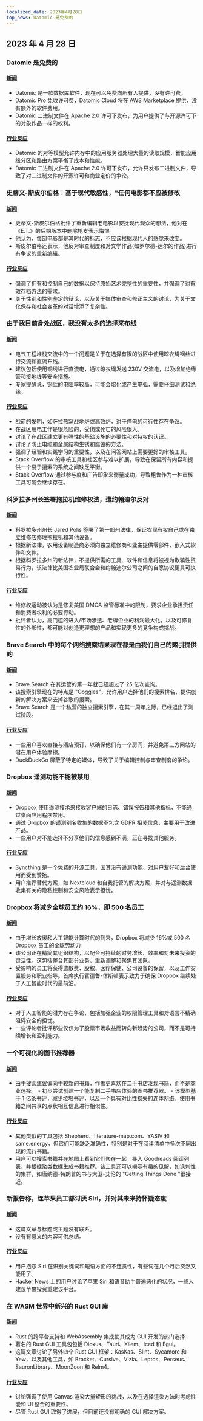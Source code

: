 ```yaml
---
localized_date: 2023年4月28日
top_news: Datomic 是免费的
---
```


## 2023 年 4 月 28 日

### Datomic 是免费的

#### [新闻](https://blog.datomic.com/2023/04/datomic-is-free.html)

- Datomic 是一款数据库软件，现在可以免费向所有人提供，没有许可费。
- Datomic Pro 免收许可费，Datomic Cloud 将在 AWS Marketplace 提供，没有额外的软件费用。
- Datomic 二进制文件在 Apache 2.0 许可下发布，为用户提供了与开源许可下的对象作品一样的权利。

#### [行业反应](http://news.ycombinator.com/item?id=35727967)

- Datomic 的对等模型允许内存中的应用服务器处理大量的读取规模，智能应用级分区和路由方案平衡了成本和性能。
- Datomic 二进制文件在 Apache 2.0 许可下发布，允许只发布二进制文件，导致了对二进制文件的开源许可和商业定价的争论。

### 史蒂文-斯皮尔伯格：基于现代敏感性，"任何电影都不应被修改

#### [新闻](https://www.theguardian.com/film/2023/apr/26/steven-spielberg-et-guns-movie-edit)

- 史蒂文-斯皮尔伯格批评了重新编辑老电影以安抚现代观众的想法，他对在《E.T.》的后期版本中删除枪支表示悔恨。
- 他认为，每部电影都是其时代的标志，不应该根据现代人的感觉来改变。
- 斯皮尔伯格还表示，他反对审查制度和对文学作品(如罗尔德-达尔的作品)进行有争议的重新编辑。

#### [行业反应](http://news.ycombinator.com/item?id=35724634)

- 强调了拥有和控制自己的数据以保持原始艺术完整性的重要性，并强调了对有效存档方法的需求。
- 关于性别和性别鉴定的辩论，以及关于媒体审查和修正主义的讨论，为关于文化保存和社会变革的对话增添了复杂性。

### 由于我目前身处战区，我没有太多的选择来布线

#### [新闻](https://electronics.stackexchange.com/questions/664502/using-clothesline-steel-core-wire-rope-for-ac-and-dc)

- 电气工程堆栈交流中的一个问题是关于在选择有限的战区中使用晾衣绳钢丝进行交流和直流布线。
- 建议包括使用铜线进行直流电，通过晾衣绳发送 230V 交流电，以及增加绝缘管和接地线等安全措施。
- 专家提醒说，钢丝的电阻率较高，可能会熔化或产生电弧，需要仔细测试和绝缘。

#### [行业反应](http://news.ycombinator.com/item?id=35730074)

- 战前的发明，如萨拉热窝战地炉或高效炉，对于停电的可行性存在争议。
- 在战区用电工作是很危险的，受伤或死亡的风险很大。
- 讨论了在战区建立更有弹性的基础设施的必要性和对特权的认识。
- 讨论了防止电缆和金属结构生锈和腐蚀的方法。
- 强调了经验和实践学习的重要性，以及在问答网站上需要更好的审核工具。
- Stack Overflow 的审核工具和社区参与难以扩展，导致在保留所有内容和提供一个易于搜索的系统之间缺乏平衡。
- Stack Overflow 通过参与度和广告印象来衡量成功，导致粗鲁作为一种审核工具可能会继续存在。

### 科罗拉多州长签署拖拉机维修权法，遭约翰迪尔反对

#### [新闻](https://arstechnica.com/tech-policy/2023/04/colorado-governor-signs-tractor-right-to-repair-law-opposed-by-john-deere/)

- 科罗拉多州州长 Jared Polis 签署了第一部州法律，保证农民有权自己或在独立维修店修理拖拉机和其他设备。
- 根据新法律，农用设备制造商必须向独立维修商和业主提供零部件、嵌入式软件和文件。
- 根据科罗拉多州的新法律，不提供所需的工具、软件和信息将被视为欺骗性贸易行为，该法律比美国农业局联合会和约翰迪尔公司之间的自愿协议更具可执行性。

#### [行业反应](http://news.ycombinator.com/item?id=35729558)

- 维修权运动被认为是修复美国 DMCA 监管标准中的限制，要求企业承担责任和消费者权利的必要行动。
- 批评者认为，高门槛的进入/市场渗透、老牌企业的利润最大化，以及可修复性的外部性，都可能对创造更理想的产品和实现更多的竞争构成挑战。

### Brave Search 中的每个网络搜索结果现在都是由我们自己的索引提供的

#### [新闻](https://brave.com/search-independence/)

- Brave Search 在其运营的第一年就已经超过了 25 亿次查询。
- 该搜索引擎现在的特点是 "Goggles"，允许用户选择他们的搜索排名，提供创新的解决方案来去掉谷歌的搜索。
- Brave Search 是一个私营的独立搜索引擎，在其一周年之际，已经退出了测试阶段。

#### [行业反应](http://news.ycombinator.com/item?id=35730711)

- 一些用户喜欢直接与酒店预订，以确保他们有一个房间，并避免第三方网站的潜在用户体验摩擦。
- DuckDuckGo 屏蔽了特定的媒体，导致了关于编辑控制与审查制度的争论。

### Dropbox 遥测功能不能被禁用

#### [新闻](https://www.dropboxforum.com/t5/Integrations/Why-So-Much-Telemetry/td-p/455961/page/3)

- Dropbox 使用遥测技术来接收客户端的日志、错误报告和其他指标，不能通过桌面应用程序禁用。
- 通过 Dropbox 的遥测别名收集的数据不包含 GDPR 相关信息，主要用于改进产品。
- 一些用户对不能选择不分享他们的信息感到不满，正在寻找其他服务。

#### [行业反应](http://news.ycombinator.com/item?id=35724939)

- Syncthing 是一个免费的开源工具，因其没有遥测功能、对用户友好和后台使用而受到赞扬。
- 用户推荐替代方案，如 Nextcloud 和自我托管的解决方案，并对与遥测数据收集有关的隐私控制和安全风险表示担忧。

### Dropbox 将减少全球员工约 16%，即 500 名员工

#### [新闻](https://blog.dropbox.com/topics/company/a-message-from-drew)

- 由于增长放缓和人工智能计算时代的到来，Dropbox 将减少 16%或 500 名 Dropbox 员工的全球劳动力
- 该公司正在精简其组织结构，以配合可持续的财务增长、效率和对未来投资的灵活性。这包括整合其部分业务，重新调整和聚焦其团队。
- 受影响的员工将获得遣散费、股权、医疗保健、公司设备的保留，以及工作安置服务和职业指导。首席执行官德鲁-休斯顿表示致力于确保 Dropbox 继续处于人工智能时代的最前沿。

#### [行业反应](http://news.ycombinator.com/item?id=35728216)

- 对于人工智能的潜力存在争论，包括加强企业的权限管理工具和对语言不精确阻碍安全的担忧。
- 一些评论者批评那些仅仅为了股票市场收益而转向新趋势的公司，而不是可持续增长和盈利能力。

### 一个可视化的图书推荐器

#### [新闻](https://nathanrooy.github.io/posts/2023-04-12/visual-book-recommender/)

- 由于搜索建议偏向于较新的书籍，作者更喜欢在二手书店发现书籍，而不是商业选择。 - 初步尝试创建一个能复制二手书店体验的图书推荐器。 - 该模型基于 1 亿条书评，减少垃圾书评，以及一个具有对比性损失的连体网络。使用书籍之间共享的点状相互信息进行相似性。

#### [行业反应](http://news.ycombinator.com/item?id=35726559)

- 其他类似的工具包括 Shepherd、literature-map.com、YASIV 和 same.energy，但它们可能缺乏准确性，特别是对于在阅读清单中多次不同出现的流行书籍。
- 用户可以搜索书籍并在地图上看到它们聚在一起，导入 Goodreads 阅读列表，并根据聚类数据生成书籍推荐。该工具还可以揭示有趣的见解，如讽刺性的集群，如唐纳德-特朗普的书与大卫-艾伦的 "Getting Things Done "很接近。

### 新报告称，连苹果员工都讨厌 Siri，并对其未来持怀疑态度

#### [新闻](https://9to5mac.com/2023/04/27/apple-employees-siri-struggles/)

- 这篇文章与标题或主题没有联系。
- 没有有意义的内容可供总结。

#### [行业反应](http://news.ycombinator.com/item?id=35730075)

- 用户抱怨 Siri 在识别关键词和短语方面的不连贯性，有些词在几个月后突然又能用了。
- Hacker News 上的用户讨论了苹果 Siri 和语音助手普遍恶化的状况，一些人建议苹果投资重建该平台。

### 在 WASM 世界中新兴的 Rust GUI 库

#### [新闻](https://monadical.com/posts/shades-of-rust-gui-library-list.html)

- Rust 的跨平台支持和 WebAssembly 集成使其成为 GUI 开发的热门选择
- 著名的 Rust GUI 工具包包括 Dioxus、Tauri、Xilem、Iced 和 Egui。
- 这篇文章讨论了另外四个 Rust GUI 框架：KasKas、Slint、Sycamore 和 Yew，以及其他工具，如 Bracket、Cursive、Vizia、Leptos、Perseus、SauronLibrary、MoonZoon 和 Relm4。

#### [行业反应](http://news.ycombinator.com/item?id=35722681)

- 讨论强调了使用 Canvas 渲染大量矩形的挑战，以及在选择渲染方法时考虑性能和 UI 整合的重要性。
- 尽管 Rust GUI 取得了进展，但目前还没有明确的 GUI 解决方案。



